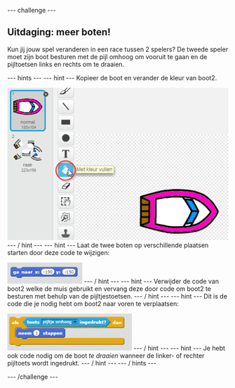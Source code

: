 --- challenge ---

## Uitdaging: meer boten!

Kun jij jouw spel veranderen in een race tussen 2 spelers? De tweede speler moet zijn boot besturen met de pijl omhoog om vooruit te gaan en de pijltoetsen links en rechts om te draaien.

--- hints --- --- hint --- Kopieer de boot en verander de kleur van boot2.

![screenshot](images/boat-p2.png) --- / hint --- --- hint --- Laat de twee boten op verschillende plaatsen starten door deze code te wijzigen:

![screenshot](images/boat-p2start-blocks.png) --- / hint --- --- hint --- Verwijder de code van boot2 welke de muis gebruikt en vervang deze door code om boot2 te besturen met behulp van de pijltjestoetsen. --- / hint --- --- hint --- Dit is de code die je nodig hebt om boot2 naar voren te verplaatsen:

![screenshot](images/boat-p2forward-blocks.png) --- / hint --- --- hint --- Je hebt ook code nodig om de boot *te draaien* wanneer de linker- of rechter pijltoets wordt ingedrukt. --- / hint --- --- / hints ---

--- /challenge ---